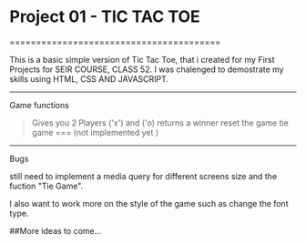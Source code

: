 Project 01 - TIC TAC TOE
=============================



========================================

This is a basic simple version of Tic Tac Toe, that i created for my First Projects for SEIR COURSE, CLASS 52.
I was chalenged to demostrate my skills using HTML, CSS AND JAVASCRIPT.




--------------------------------
Game functions 

> Gives you 2 Players ('x') and ('o)
> returns a winner
> reset the game 
>tie game === (not implemented yet )



-------------------------------------
Bugs

still need to implement a media query for different screens size and the fuction "Tie Game".

I also want to work more on the style of the game such as change the font type. 


##More ideas to come...


